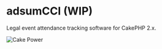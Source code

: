 adsumCCI (WIP)
========

Legal event attendance tracking software for CakePHP 2.x.

![Cake Power](http://cakephp.org/img/logo/powered_by_cake_logo_25.png)